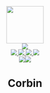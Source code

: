 <div id="header" align="center">
     <img src="https://media.giphy.com/media/xTk9ZOk8WmSKQpFg1W/giphy.gif" alt="" width="100"/>
  <br/>
          <a href="https://www.linkedin.com/in/%EC%84%B1%ED%98%84-%ED%99%8D-28878b20a/">
          <img src="https://img.shields.io/badge/-LinkedIn-blue?style=flat-square&logo=Linkedin&logoColor=white&link=https://www.linkedin.com/in/%EC%84%B1%ED%98%84-%ED%99%8D-28878b20a/"/>
          </a>
     <br/>
 <a href="https://www.dynaimage.xyz">
          <img src="https://img.shields.io/badge/sharebook-000000?style=flat-square&logo=Probot&logoColor=white&link=https://www.linkedin.com/in/%EC%84%B1%ED%98%84-%ED%99%8D-28878b20a/"/>
          </a>
          <a href="https://www.sharebook.link">
          <img src="https://img.shields.io/badge/sharebook-000000?style=flat-square&logo=Probot&logoColor=white&link=https://www.linkedin.com/in/%EC%84%B1%ED%98%84-%ED%99%8D-28878b20a/"/>
          </a>
          <a href="https://www.tileboard.xyz">
          <img src="https://img.shields.io/badge/tileboard-000000?style=flat-square&logo=Probot&logoColor=white&link=https://www.linkedin.com/in/%EC%84%B1%ED%98%84-%ED%99%8D-28878b20a/"/>
          </a>
          <a href="https://www.modalshot.xyz">
          <img src="https://img.shields.io/badge/modalshot-000000?style=flat-square&logo=Probot&logoColor=white&link=https://www.linkedin.com/in/%EC%84%B1%ED%98%84-%ED%99%8D-28878b20a/"/>
          </a>
     <br/>
<img src="https://hits.seeyoufarm.com/api/count/incr/badge.svg?url=https%3A%2F%2Fgithub.com%2Fcode-xhyun&count_bg=%2300CC00&title_bg=%23000000&icon=github.svg&icon_color=%2300CC00&title=HIT&edge_flat=false"/><img src="https://hits.seeyoufarm.com/api/count/incr/badge.svg?url=https%3A%2F%2Fgithub.com%2Fcode-xhyun&count_bg=%2300CC00&title_bg=%23000000&icon=github.svg&icon_color=%2300CC00&title=HIT&edge_flat=false"/>

  <h1>
  Corbin
  </h1>
  


   <img src="https://github-profile-trophy.vercel.app/?username=code-xhyun&column=4&no-frame=true&theme=matrix" alt=""/>
  </br>
  

   <img src="https://github-readme-stats.vercel.app/api/top-langs/?username=code-xhyun&title_color=00CC00&text_color=00CC00&bg_color=000000&border_color=00CC00" alt=""/>

</br>
    <img src="https://github-readme-streak-stats.herokuapp.com/?user=code-xhyun&theme=hacker" alt=""/>
</br>



 


</div>

